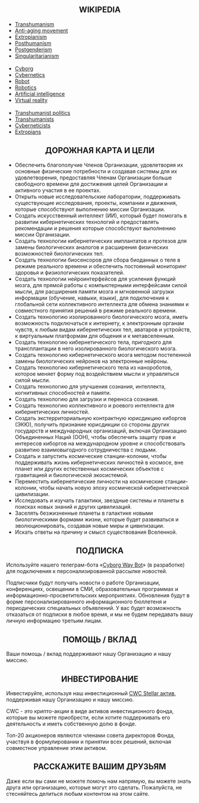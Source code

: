 <h2 id="header-2" align="center">WIKIPEDIA</h2>
<p>
  <ul>
    <li><a href="https://en.wikipedia.org/wiki/Transhumanism" target="_blank">Transhumanism</a></li>
    <li><a href="https://en.wikipedia.org/wiki/Anti-aging_movement" target="_blank">Anti-aging movement</a></li>
    <li><a href="https://en.wikipedia.org/wiki/Extropianism" target="_blank">Extropianism</a></li>
    <li><a href="https://en.wikipedia.org/wiki/Posthumanism" target="_blank">Posthumanism</a></li>
    <li><a href="https://en.wikipedia.org/wiki/Postgenderism" target="_blank">Postgenderism</a></li>
    <li><a href="https://en.wikipedia.org/wiki/Singularitarianism" target="_blank">Singularitarianism</a></li>
    <br />
    <li><a href="https://en.wikipedia.org/wiki/Cyborg" target="_blank">Cyborg</a></li>
    <li><a href="https://en.wikipedia.org/wiki/Cybernetics" target="_blank">Cybernetics</a></li>
    <li><a href="https://en.wikipedia.org/wiki/Robot" target="_blank">Robot</a></li>
    <li><a href="https://en.wikipedia.org/wiki/Robotics" target="_blank">Robotics</a></li>
    <li><a href="https://en.wikipedia.org/wiki/Artificial_intelligence" target="_blank">Artificial intelligence</a></li>
    <li><a href="https://en.wikipedia.org/wiki/Virtual_reality" target="_blank">Virtual reality</a></li>
    <br />
    <li><a href="https://en.wikipedia.org/wiki/Transhumanist_politics" target="_blank">Transhumanist politics</a></li>
    <li><a href="https://en.wikipedia.org/wiki/List_of_transhumanists" target="_blank">Transhumanists</a></li>
    <li><a href="https://en.wikipedia.org/wiki/Category:Cyberneticists" target="_blank">Cyberneticists</a></li>
    <li><a href="https://en.wikipedia.org/wiki/Category:Extropians" target="_blank">Extropians</a></li>
  </ul>
</p>
<h2 id="header-2" align="center">ДОРОЖНАЯ КАРТА И ЦЕЛИ</h2>
<p>
  <ul>
    <li>Обеспечить благополучие Членов Организации, удовлетворяя их основные физические потребности и создавая системы для их удовлетворения, предоставляя Членам Организации больше свободного времени для достижения целей Организации и активного участия в ее проектах.</li>
    <li>Открыть новые исследовательские лаборатории, поддерживать существующие исследования, проекты, компании и движения, которые способствуют выполнению миссии Организации.</li>
    <li>Создать искусственный интеллект (ИИ), который будет помогать в развитии кибернетических технологий и предоставлять рекомендации и решения которые способствуют выполнению миссии Организации.</li>
    <li>Создать технологии кибернетических имплантатов и протезов для замены биологических аналогов и расширения физических возможностей биологических тел.</li>
    <li>Создать технологии биосенсоров для сбора биоданных о теле в режиме реального времени и обеспечить постоянный мониторинг здоровья и физиологических показателей.</li>
    <li>Создать технологии нейроинтерфейсов для усиления функций мозга, для прямой работы с компьютерными интерфейсами силой мысли, для расширения памяти мозга и мгновенной загрузки информации (обучение, навыки, языки), для подключения к глобальной сети коллективного интеллекта для обмена знаниями и совместного принятия решений в режиме реального времени.</li>
    <li>Создать технологию изолированного биологического мозга, иметь возможность подключаться к интернету, к электронным органам чувств, к любым видам кибернетических тел, аватаров и устройств, к виртуальным платформам для общения и к метавселенным.</li>
    <li>Создать технологию кибернетического тела, пригодного для трансплантации в него изолированного биологического мозга.</li>
    <li>Создать технологию кибернетического мозга методом постепенной замены биологических нейронов на электронные нейроны.</li>
    <li>Создать технологию кибернетического тела из нанороботов, которое меняет форму под воздействием мысли и управляться силой мысли.</li>
    <li>Создать технологию для улучшения сознания, интеллекта, когнитивных способностей и памяти.</li>
    <li>Создать технологию для загрузки и переноса сознания.</li>
    <li>Создать технологию коллективного и роевого интеллекта для кибернетических личностей.</li>
    <li>Создать экстерриториальную контрактную юрисдикцию киборгов (ЭКЮ), получить признание юрисдикции со стороны других государств и международных организаций, включая Организацию Объединенных Наций (ООН), чтобы обеспечить защиту прав и интересов киборгов на международном уровне и способствовать развитию взаимовыгодного сотрудничества с людьми.</li>
    <li>Создать и запустить космические станции-колонии, чтобы поддерживать жизнь кибернетических личностей в космосе, вне планет или других естественных космических объектов с гравитацией и биологической экосистемой.</li>
    <li>Переместить кибернетические личности на космические станции-колонии, чтобы начать новую эпоху космической кибернетической цивилизации.</li>
    <li>Исследовать и изучать галактики, звездные системы и планеты в поисках новых знаний и других цивилизаций.</li>
    <li>Заселять безжизненные планеты в галактике новыми биологическими формами жизни, которые будет развиваться и эволюционировать, создавая новые миры и цивилизации.</li>
    <li>Искать ответы на причину и смысл существования Вселенной.</li>
  </ul>
</p>
<h2 id="header-2" align="center">ПОДПИСКА</h2>
<p>
  Используйте нашего телеграм-бота «<a href="https://t.me/cyborgway_bot" target="_blank">Cyborg Way Bot</a>» (в разработке) для подключения к персонализированной рассылке новостей.
</p>
<p>
  Подписчики будут получать новости о работе Организации, конференциях, освещении в СМИ, образовательных программах и информационно-просветительских мероприятиях. Обновления будут в форме персонализированного информационного бюллетеня и периодических специальных объявлений. У вас будет возможность отказаться от подписки в любое время, и мы не будем передавать вашу личную информацию третьим лицам.
</p>
<h2 id="header-2" align="center">ПОМОЩЬ / ВКЛАД</h2>
<p>
  Ваши помощь / вклад поддерживают нашу Организацию и нашу миссию.
</p>
<h2 id="header-2" align="center">ИНВЕСТИРОВАНИЕ</h2>
<p>
  Инвестируйте, используя наш инвестиционный <a href="https://stellar.expert/explorer/public/asset/CWC-GDSUUDRGLKPFMTROF7SPXJHK7SNS4JNAQ6JJ7WMGHNCSCIIKDOY4MWEX" target="_blank">CWC Stellar актив</a>, поддерживая нашу Организацию и нашу миссию.
</p>
<p>
  CWC - это крипто-акции в виде активов инвестиционного фонда, которые вы можете приобрести, если хотите поддерживать его деятельность и иметь собственную долю в фонде.
</p>
<p>
  Топ-20 акционеров являются членами совета директоров Фонда, участвуя в формулировании и принятии всех решений, включая совместное управление этим активом.
</p>
<h2 id="header-2" align="center">РАССКАЖИТЕ ВАШИМ ДРУЗЬЯМ</h2>
<p>
  Даже если вы сами не можете помочь нам напрямую, вы можете знать друга или организацию, которые могут это сделать. Пожалуйста, не стесняйтесь делиться любым контентом на этом сайте.
</p>
